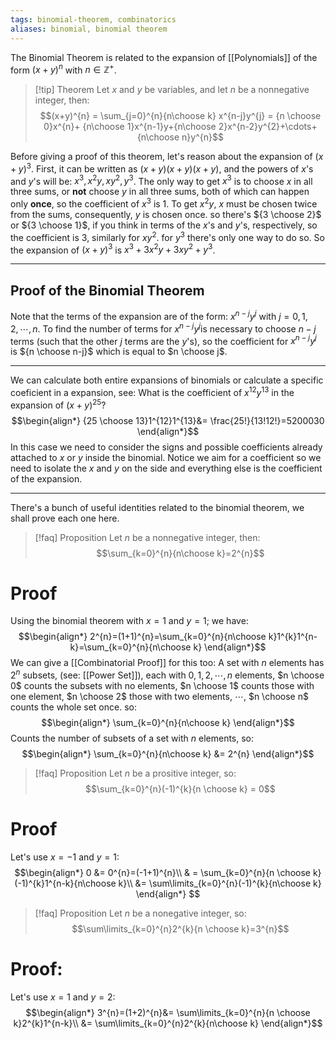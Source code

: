 ```yaml
---
tags: binomial-theorem, combinatorics
aliases: binomial, binomial theorem
---
```

The Binomial Theorem is related to the expansion of [[Polynomials]] of the form $(x+y)^{n}$
with $n\in \mathbb{Z}^{+}$. 

> [!tip] Theorem
> Let $x$ and $y$ be variables, and let $n$ be a nonnegative integer, then: $$(x+y)^{n} = \sum_{j=0}^{n}{n\choose k} x^{n-j}y^{j}
= {n \choose 0}x^{n}+ {n\choose 1}x^{n-1}y+{n\choose 2}x^{n-2}y^{2}+\cdots+{n\choose n}y^{n}$$

Before giving a proof of this theorem, let's reason about the expansion of $(x+y)^{3}$. First, it can be written as $(x+y)(x+y)(x+y)$, and the powers of $x$'s and $y$'s will be: $x^{3},x^{2}y, xy^{2},y^{3}$. 
The only way to get $x^{3}$ is to choose $x$ in all three sums, or **not** choose $y$ in all three sums, both of which can happen only **once**, so the coefficient of $x^{3}$ is $1$.
To get $x^{2}y$, $x$ must be chosen twice from the sums, consequently, $y$ is chosen once. so there's ${3 \choose 2}$ or ${3 \choose 1}$, if you think in terms of the $x$'s and $y$'s, respectively, so the coefficient is $3$, similarly for $xy^{2}$. for $y^{3}$ there's only one way to do so. So the expansion of $(x+y)^{3}$ is $x^{3}+3x^{2}y+3xy^{2}+y^{3}$.
___
## Proof of the Binomial Theorem
Note that the terms of the expansion are of the form: $x^{n-j}y^{j}$ with $j=0,1,2,\cdots,n$. To find the number of terms for $x^{n-j}y^{j}$is necessary to choose $n-j$ terms (such that the other $j$ terms are the $y$'s), so the coefficient for $x^{n-j}y^{j}$ is ${n \choose n-j}$ which is equal to $n \choose j$.
____
We can calculate both entire expansions of binomials or calculate a specific coeficient in a expansion, see:
$\text{What is the coefficient of } x^{12}y^{13} \text{ in the expansion of } (x+y)^{25}$?
$$\begin{align*}
{25 \choose 13}1^{12}1^{13}&= \frac{25!}{13!12!}=5200030
\end{align*}$$
In this case we need to consider the signs and possible coefficients already attached to $x$ or $y$ inside the binomial. Notice we aim for a coefficient so we need to isolate the $x$ and $y$ on the side and everything else is the coefficient of the expansion.
___
There's a bunch of useful identities related to the binomial theorem, we shall prove each one here.
>[!faq] Proposition
>Let $n$ be a nonnegative integer, then:
$$\sum_{k=0}^{n}{n\choose k}=2^{n}$$
>
# Proof
Using the binomial theorem with $x=1$ and $y=1$; we have:
$$\begin{align*}
2^{n}=(1+1)^{n}=\sum_{k=0}^{n}{n\choose k}1^{k}1^{n-k}=\sum_{k=0}^{n}{n\choose k}
\end{align*}$$
We can give a [[Combinatorial Proof]] for this too:
A set with $n$ elements has $2^n$ subsets, (see: [[Power Set]]), each with $0,1,2,\cdots,n$ elements, $n \choose 0$ counts the subsets with no elements, $n \choose 1$ counts those with one element, $n \choose 2$ those with two elements, $\cdots$, $n \choose n$ counts the whole set once. so:
$$\begin{align*}
\sum_{k=0}^{n}{n\choose k}
\end{align*}$$
Counts the number of subsets of a set with $n$ elements, so:
$$\begin{align*}
\sum_{k=0}^{n}{n\choose k} &= 2^{n}
\end{align*}$$
>[!faq] Proposition
>Let $n$ be a prositive integer, so: $$\sum_{k=0}^{n}(-1)^{k}{n \choose k} = 0$$
# Proof
Let's use $x=-1$ and $y=1$:
$$\begin{align*}
0 &=  0^{n}=(-1+1)^{n}\\
& = \sum_{k=0}^{n}{n \choose k}(-1)^{k}1^{n-k}{n\choose k}\\
&= \sum\limits_{k=0}^{n}(-1)^{k}{n\choose k}
\end{align*}
$$

>[!faq] Proposition
>Let $n$ be a nonegative integer, so: $$\sum\limits_{k=0}^{n}2^{k}{n \choose k}=3^{n}$$
# Proof:
Let's use $x=1$ and $y=2$:
$$\begin{align*}
3^{n}=(1+2)^{n}&= \sum\limits_{k=0}^{n}{n \choose k}2^{k}1^{n-k}\\
&= \sum\limits_{k=0}^{n}2^{k}{n\choose k}
\end{align*}$$
